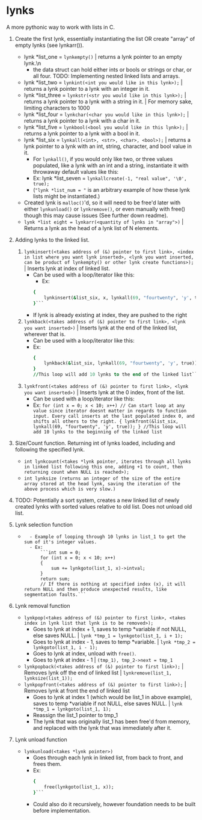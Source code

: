 # lynks
A more pythonic way to work with lists in C.
1. Create the first lynk, essentially instantiating the list OR create "array" of empty lynks (see lynkarr(<size>)).
    - lynk *list_one = ```lynkempty()``` | returns a lynk pointer to an empty lynk.\n
        - the data struct can hold either ints or bools or strings or char, or all four. TODO: Implementing nested linked lists and arrays.
    - lynk *list_two = ```lynkint(<int you would like in this lynk>);``` | returns a lynk pointer to a lynk with an integer in it.
    - lynk *list_three = ```lynkstr(<str you would like in this lynk>);``` | returns a lynk pointer to a lynk with a string in it.  | For memory sake, limiting characters to 1000
    - lynk *list_four = ```lynkchar(<char you would like in this lynk>);``` | returns a lynk pointer to a lynk with a char in it.
    - lynk *list_five = ```lynkbool(<bool you would like in this lynk>);``` | returns a lynk pointer to a lynk with a bool in it.
    - lynk *list_six = ```lynkall(<int>, <str>, <char>, <bool>);``` | returns a lynk pointer to a lynk with an int, string, character, and bool value in it.
        - For ```lynkall()```, if you would only like two, or three values populated, like a lynk with an int and a string, instantiate it with throwaway default values like this:
        - Ex:
            lynk *list_seven = ```lynkallcreate(-1, "real value", '\0', true);```
        - (```"lynk *list_num = "``` is an arbitrary example of how these lynk lists might be instantiated.)
    - Created lynk is ```malloc()```'d, so it will need to be free'd later with either ```lynkunload()``` or ```lynkremove()```, or even manually with free() though this may cause issues (See further down readme).
    - ```lynk *list eight = lynkarr(<quantity of lynks in "array">)``` | Returns a lynk as the head of a lynk list of N elements.

2. Adding lynks to the linked list.
    1. ```lynkinsert(<takes address of (&) pointer to first link>, <index in list where you want lynk inserted>, <lynk you want inserted, can be product of lynkempty() or other lynk create functions>);``` | Inserts lynk at index of linked list.
        - Can be used with a loop/iterator like this:
            - Ex:
            ```for (int x = 0; x < 10; x++)
            {
                lynkinsert(&list_six, x, lynkall(69, "fourtwenty", 'y', true));
            }```
        - If lynk is already existing at index, they are pushed to the right
    2. ```lynkback(<takes address of (&) pointer to first link>, <lynk you want inserted>)``` | Inserts lynk at the end of the linked list, wherever that is.
        - Can be used with a loop/iterator like this:
        - Ex:
            ```for (int x = 0; x < 10; x++) // Can start loop at any value since iterator doesnt matter in regards to function input. Every call inserts at the last populated index + 1.
            {
                lynkback(&list_six, lynkall(69, "fourtwenty", 'y', true));
            }
            //This loop will add 10 lynks to the end of the linked list```
    3. ```lynkfront(<takes address of (&) pointer to first link>, <lynk you want inserted>)``` | Inserts lynk at the 0 index, front of the list.
        - Can be used with a loop/iterator like this:
        - Ex:
                ```for (int x = 0; x < 10; x++) // Can start loop at any value since iterator doesnt matter in regards to function input. Every call inserts at the last populated index 0, and shifts all others to the right.
                {
                    lynkfront(&list_six, lynkall(69, "fourtwenty", 'y', true));
                }
                //This loop will add 10 lynks to the beginning of the linked list```

3. Size/Count function. Returning int of lynks loaded, including and following the specified lynk.
    - ```int lynkcount(<takes *lynk pointer, iterates through all lynks in linked list following this one, adding +1 to count, then returning count when NULL is reached>);```
    - ```int lynksize (returns an integer of the size of the entire array stored at the head lynk, saving the iteration of the above process which is very slow.)```


4. TODO: Potentially a sort system, creates a new linked list of newly created lynks with sorted values relative to old list. Does not unload old list.

5. Lynk selection function
    - ```lynkgoto(<takes *lynk pointer>, <takes index of lynk you would like selected>)
        - Example of looping through 10 lynks in list_1 to get the sum of it's integer values.
        - Ex:
            ```int sum = 0;
            for (int x = 0; x < 10; x++)
            {
                sum += lynkgoto(list_1, x)->intval;
            }
            return sum;
            // If there is nothing at specified index (x), it will return NULL and then produce unexpected results, like segmentation faults.```

6. Lynk removal function
    - ```lynkpop(<takes address of (&) pointer to first link>, <takes index in lynk list that lynk is to be removed>);```
        - Goes to lynk at index + 1, saves to temp *variable if not NULL, else saves NULL. | ```lynk *tmp_1 = lynkgoto(list_1, i + 1);```
        - Goes to lynk at index - 1, saves to temp *variable. | ```lynk *tmp_2 = lynkgoto(list_1, i - 1);```
        - Goes to lynk at index, unload with ```free()```.
        - Goes to lynk at index - 1 | ```(tmp_1), tmp_2->next = tmp_1```
    - ```lynkpopback(<takes address of (&) pointer to first link>);``` | Removes lynk off the end of linked list | ```lynkremove(list_1, lynksize(list_1));```
    - ```lynkpopfront(<takes address of (&) pointer to first link>);``` | Removes lynk at front the end of linked list
        - Goes to lynk at index 1 (which would be list_1 in above example), saves to temp *variable if not NULL, else saves NULL. | ```lynk *tmp_1 = lynkgoto(list_1, 1);```
        - Reassign the list_1 pointer to tmp_1
        - The lynk that was originally list_1 has been free'd from memory, and replaced with the lynk that was immediately after it.

7. Lynk unload function
    - ```lynkunload(<takes *lynk pointer>)```
        - Goes through each lynk in linked list, from back to front, and frees them.
        - Ex:
            ```for (int x = lynksize(list_1) - 1, x >= 0, x--)
            {
                free(lynkgoto(list_1, x));
            }```
        - Could also do it recursively, however foundation needs to be built before implementation.


